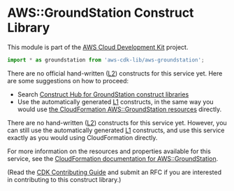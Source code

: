 # AWS::GroundStation Construct Library


This module is part of the [AWS Cloud Development Kit](https://github.com/aws/aws-cdk) project.

```ts nofixture
import * as groundstation from 'aws-cdk-lib/aws-groundstation';
```

<!--BEGIN CFNONLY DISCLAIMER-->

There are no official hand-written ([L2](https://docs.aws.amazon.com/cdk/latest/guide/constructs.html#constructs_lib)) constructs for this service yet. Here are some suggestions on how to proceed:

- Search [Construct Hub for GroundStation construct libraries](https://constructs.dev/search?q=groundstation)
- Use the automatically generated [L1](https://docs.aws.amazon.com/cdk/latest/guide/constructs.html#constructs_l1_using) constructs, in the same way you would use [the CloudFormation AWS::GroundStation resources](https://docs.aws.amazon.com/AWSCloudFormation/latest/UserGuide/AWS_GroundStation.html) directly.


<!--BEGIN CFNONLY DISCLAIMER-->

There are no hand-written ([L2](https://docs.aws.amazon.com/cdk/latest/guide/constructs.html#constructs_lib)) constructs for this service yet. 
However, you can still use the automatically generated [L1](https://docs.aws.amazon.com/cdk/latest/guide/constructs.html#constructs_l1_using) constructs, and use this service exactly as you would using CloudFormation directly.

For more information on the resources and properties available for this service, see the [CloudFormation documentation for AWS::GroundStation](https://docs.aws.amazon.com/AWSCloudFormation/latest/UserGuide/AWS_GroundStation.html).

(Read the [CDK Contributing Guide](https://github.com/aws/aws-cdk/blob/master/CONTRIBUTING.md) and submit an RFC if you are interested in contributing to this construct library.)

<!--END CFNONLY DISCLAIMER-->
